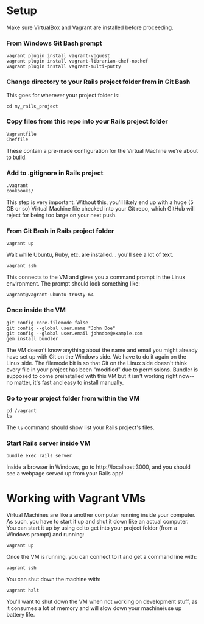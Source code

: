 # Setup

Make sure VirtualBox and Vagrant are installed before proceeding.

### From Windows Git Bash prompt
    vagrant plugin install vagrant-vbguest
    vagrant plugin install vagrant-librarian-chef-nochef
    vagrant plugin install vagrant-multi-putty
    
### Change directory to your Rails project folder from in Git Bash
This goes for wherever your project folder is:

    cd my_rails_project
    
### Copy files from this repo into your Rails project folder
    Vagrantfile
    Cheffile
These contain a pre-made configuration for the Virtual Machine we're about to build.

### Add to .gitignore in Rails project
    .vagrant
    cookbooks/
This step is very important. Without this, you'll likely end up with a huge (5 GB or so) Virtual Machine file checked into your Git repo, which GitHub will reject for being too large on your next push.
    
### From Git Bash in Rails project folder
    vagrant up
Wait while Ubuntu, Ruby, etc. are installed... you'll see a lot of text.

    vagrant ssh
This connects to the VM and gives you a command prompt in the Linux environment. The prompt should look something like:

    vagrant@vagrant-ubuntu-trusty-64

### Once inside the VM
    git config core.filemode false
    git config --global user.name "John Doe"
    git config --global user.email johndoe@example.com
    gem install bundler
    
The VM doesn't know anything about the name and email you might already have set up with Git on the Windows side. We have to do it again on the Linux side. The filemode bit is so that Git on the Linux side doesn't think every file in your project has been "modified" due to permissions. Bundler is supposed to come preinstalled with this VM but it isn't working right now--no matter, it's fast and easy to install manually.
    
### Go to your project folder from within the VM
    cd /vagrant
    ls
The `ls` command should show list your Rails project's files.
    
### Start Rails server inside VM
    bundle exec rails server
    
Inside a browser in Windows, go to http://localhost:3000, and you should see a webpage served up from your Rails app!

# Working with Vagrant VMs

Virtual Machines are like a another computer running inside your computer. As such, you have to start it up and shut it down like an actual computer. You can start it up by using cd to get into your project folder (from a Windows prompt) and running:

    vagrant up
Once the VM is running, you can connect to it and get a command line with:

    vagrant ssh
You can shut down the machine with:

    vagrant halt

You'll want to shut down the VM when not working on development stuff, as it consumes a lot of memory and will slow down your machine/use up battery life.
